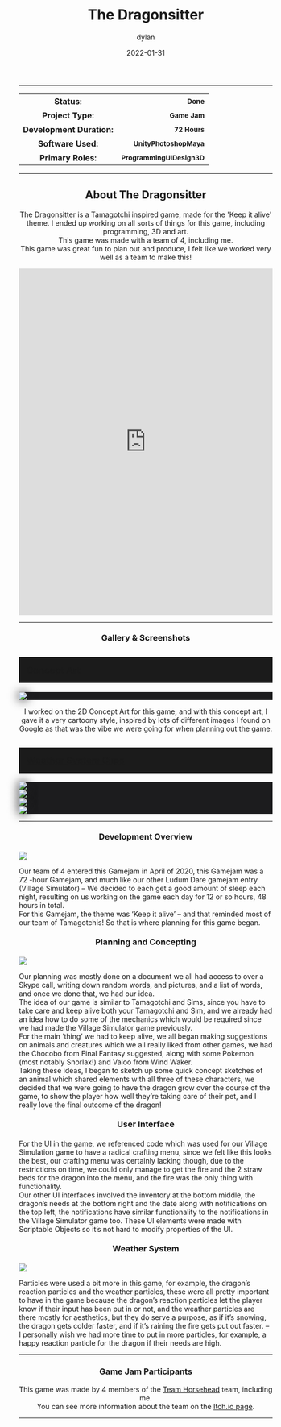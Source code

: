 ﻿---
layout: post
title:  "The Dragonsitter"
type: "Game Development Blog"
color: "background-color: seagreen"
summary: "The Dragonsitter is a Tamagotchi inspired game, made for the 'Keep it alive' theme. <small>(Ludum Dare 46)</small>"
author: dylan
date: '2022-01-31'
category: ['game-development', 'game-jam', 'unity']
thumbnail: /assets/img/posts/TheDragonsitter/1.png
keywords: dragonsitter, gamejam, here
permalink: /blog/the-dragonsitter/
usemathjax: true
---

<hr>
<!--- ------------------ -->
<!--- Status of the game -->
<!--- ------------------ -->
<div class="table-mobile">
    <table>
        <tr>
            <th style="border: 0px !important">Status:</th>
            <th style="text-align:right; border: 0px !important"><small class="btn btn-col status-button">Done</small></th>
        </tr>
        <tr>
            <th style="border: 0px !important">Project Type:</th> 
            <th style="text-align:right; border: 0px !important"><small class="btn btn-col status-button">Game Jam</small></th>
        </tr>
        <tr>
            <th style="border: 0px !important">Development Duration:</th>
            <th style="text-align:right; border: 0px !important"><small class="btn btn-col status-button">72 Hours</small></th>
        </tr>
        <tr>
            <th style="border: 0px !important">Software Used:</th>
            <th style="text-align:right; border: 0px !important"><small class="btn btn-col status-button">Unity</small><small class="btn btn-col status-button">Photoshop</small><small class="btn btn-col status-button">Maya</small></th>
        </tr>
        <tr>
            <th style="border: 0px !important">Primary Roles:</th>
            <th style="text-align:right; border: 0px !important"><small class="btn btn-col status-button">Programming</small><small class="btn btn-col status-button">UI</small><small class="btn btn-col status-button">Design</small><small class="btn btn-col status-button">3D</small></th>
        </tr>
    </table>
</div>

<hr>
<!--- ---------------------------- -->
<!--- Main description of the game -->
<!--- ---------------------------- -->
<div class = "card">
    <h2 style="text-align: center;">About The Dragonsitter</h2>
    <p style="text-align: center;">The Dragonsitter is a Tamagotchi inspired game, made for the 'Keep it alive' theme. I ended up working on all sorts of things for this game, including programming, 3D and art. <br />This game was made with a team of 4, including me. <br />This game was great fun to plan out and produce, I felt like we worked very well as a team to make this!</p>
</div>

<!--- ------------------------------------ -->
<!--- Embed or Youtube Footage of the game -->
<!--- ------------------------------------ -->
<div style="text-align: center;"><iframe frameborder="0" src="https://itch.io/embed-upload/2159156?color=333333" allowfullscreen="" width="100%" height="688"><a href="https://horsehead.itch.io/keep-it-alive">Play The Dragonsitter on itch.io</a></iframe></div>

<hr>
<!--- ------------------------------------ -->
<!--- Gallery and screenshots for the game -->
<!--- ------------------------------------ -->
<h3 style="text-align:center; margin-top: 20px; margin-bottom: 20px">Gallery & Screenshots</h3>
<div class="panel-heading active" role="tab" id="headingOne">
    <h2 class="panel-title" style="word-wrap: normal; padding: 15px; background-color: #1b1b1b">
    <a role="button" data-toggle="collapse" data-parent="#accordion" href="#collapseConceptArt" aria-expanded="true" aria-controls="collapseConceptArt" style="font-size: 18px; padding: 0px !important">
        Concept Art
    </a>
    </h2>                                
</div>
<div id="collapseConceptArt" class="panel-collapse collapse" role="tabpanel" aria-labelledby="headingOne">
    <div class="panel-body">
        <div class = "widcard" style="background-color: #1c1c1e; margin-bottom: 0px !important">
            <img src="/assets/img/posts/TheDragonsitter/2.png" style="max-width: -webkit-fill-available; box-shadow: 0px 0px 20px #202022;">
        </div>
        <p style="text-align: center">I worked on the 2D Concept Art for this game, and with this concept art, I gave it a very cartoony style, inspired by lots of different images I found on Google as that was the vibe we were going for when planning out the game.</p>
    </div>
</div>
<div class="panel-heading active" role="tab" id="headingTwo">
    <h2 class="panel-title" style="word-wrap: normal; padding: 15px; background-color: #1b1b1b">
    <a role="button" data-toggle="collapse" data-parent="#accordion" href="#collapseWeather" aria-expanded="true" aria-controls="collapseWeather" style="font-size: 18px; padding: 0px !important">
        Weather System Clips
    </a>
    </h2>                                
</div>
<div id="collapseWeather" class="panel-collapse collapse" role="tabpanel" aria-labelledby="headingTwo">
    <div class="panel-body">
        <div class = "widcard" style="background-color: #1c1c1e; margin-bottom: 0px !important">
            <img src="/assets/img/posts/TheDragonsitter/g1.gif" style="max-width: -webkit-fill-available; box-shadow: 0px 0px 20px #202022;">
        </div>
        <div class = "widcard" style="background-color: #1c1c1e; margin-bottom: 0px !important">
            <img src="/assets/img/posts/TheDragonsitter/g2.gif" style="max-width: -webkit-fill-available; box-shadow: 0px 0px 20px #202022;">
        </div>
        <div class = "widcard" style="background-color: #1c1c1e; margin-bottom: 0px !important">
            <img src="/assets/img/posts/TheDragonsitter/g3.gif" style="max-width: -webkit-fill-available; box-shadow: 0px 0px 20px #202022;">
        </div>
        <div class = "widcard" style="background-color: #1c1c1e; margin-bottom: 0px !important">
            <img src="/assets/img/posts/TheDragonsitter/g4.gif" style="max-width: -webkit-fill-available; box-shadow: 0px 0px 20px #202022;">
        </div>
    </div>
</div>

<hr>
<!--- ------------------------------------------------------- -->
<!--- Development overviews for the game, to give an insight. -->
<!--- ------------------------------------------------------- -->
<h3 style="text-align:center; margin-top: 20px; margin-bottom: 20px">Development Overview</h3>
<img class="image-heading" src="/assets/img/posts/TheDragonsitter/tamagotchi.png">
<p>Our team of 4 entered this Gamejam in April of 2020, this Gamejam was a 72 -hour Gamejam, and much like our other Ludum Dare gamejam entry (Village Simulator) – We decided to each get a good amount of sleep each night, resulting on us working on the game each day for 12 or so hours, 48 hours in total.<br />
For this Gamejam, the theme was ‘Keep it alive’ – and that reminded most of our team of Tamagotchis! So that is where planning for this game began.</p>
<h3 style="text-align:center; margin-top: 20px; margin-bottom: 20px">Planning and Concepting</h3>
<img class="image-heading" src="/assets/img/posts/TheDragonsitter/2.png">
<p>Our planning was mostly done on a document we all had access to over a Skype call, writing down random words, and pictures, and a list of words, and once we done that, we had our idea. <br />
The idea of our game is similar to Tamagotchi and Sims, since you have to take care and keep alive both your Tamagotchi and Sim, and we already had an idea how to do some of the mechanics which would be required since we had made the Village Simulator game previously.<br />
For the main ‘thing’ we had to keep alive, we all began making suggestions on animals and creatures which we all really liked from other games, we had the Chocobo from Final Fantasy suggested, along with some Pokemon (most notably Snorlax!) and Valoo from Wind Waker.<br />
Taking these ideas, I began to sketch up some quick concept sketches of an animal which shared elements with all three of these characters, we decided that we were going to have the dragon grow over the course of the game, to show the player how well they’re taking care of their pet, and I really love the final outcome of the dragon!</p>
<h3 style="text-align:center; margin-top: 20px; margin-bottom: 20px">User Interface</h3>
<p>For the UI in the game, we referenced code which was used for our Village Simulation game to have a radical crafting menu, since we felt like this looks the best, our crafting menu was certainly lacking though, due to the restrictions on time, we could only manage to get the fire and the 2 straw beds for the dragon into the menu, and the fire was the only thing with functionality. <br />
Our other UI interfaces involved the inventory at the bottom middle, the dragon’s needs at the bottom right and the date along with notifications on the top left, the notifications have similar functionality to the notifications in the Village Simulator game too. These UI elements were made with Scriptable Objects so it’s not hard to modify properties of the UI.</p>
<h3 style="text-align:center; margin-top: 20px; margin-bottom: 20px">Weather System</h3>
<img class="image-heading" src="/assets/img/posts/TheDragonsitter/g4.gif">
<p>Particles were used a bit more in this game, for example, the dragon’s reaction particles and the weather particles, these were all pretty important to have in the game because the dragon’s reaction particles let the player know if their input has been put in or not, and the weather particles are there mostly for aesthetics, but they do serve a purpose, as if it’s snowing, the dragon gets colder faster, and if it’s raining the fire gets put out faster. – I personally wish we had more time to put in more particles, for example, a happy reaction particle for the dragon if their needs are high.<br /></p>  

<hr>
<!--- ------- -->
<!--- Credits -->
<!--- ------- -->
<h3 style="text-align:center">Game Jam Participants</h3>
<p style="text-align:center">This game was made by 4 members of the <a class = "a-text" href="/blog/authors/teamhorsehead" target="_blank">Team Horsehead</a> team, including me. <br /> You can see more information about the team on the <a class = "a-text" href="https://horsehead.itch.io/keep-it-alive" target="_blank">Itch.io page</a>.</p> 

<hr>


